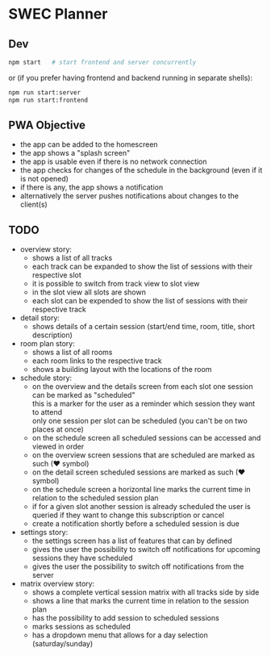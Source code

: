 # SWEC Planner

## Dev

```sh
npm start   # start frontend and server concurrently
```

or (if you prefer having frontend and backend running in separate shells):

```sh
npm run start:server
npm run start:frontend
```

## PWA Objective

* the app can be added to the homescreen
* the app shows a "splash screen" 
* the app is usable even if there is no network connection
* the app checks for changes of the schedule in the background (even if it is
  not opened)
* if there is any, the app shows a notification
* alternatively the server pushes notifications about changes to the client(s)

## TODO

* overview story:
  * shows a list of all tracks
  * each track can be expanded to show the list of sessions with their respective slot
  * it is possible to switch from track view to slot view
  * in the slot view all slots are shown
  * each slot can be expended to show the list of sessions with their respective track
* detail story:
  * shows details of a certain session (start/end time, room, title, short
    description)
* room plan story:
  * shows a list of all rooms
  * each room links to the respective track
  * shows a building layout with the locations of the room
* schedule story:
  * on the overview and the details screen from each slot one session can be marked as "scheduled"  
  this is a marker for the user as a reminder which session they want to attend  
  only one session per slot can be scheduled (you can't be on two places at once)
  * on the schedule screen all scheduled sessions can be accessed and viewed in order
  * on the overview screen sessions that are scheduled are marked as such (❤ symbol)
  * on the detail screen scheduled sessions are marked as such (❤ symbol)
  * on the schedule screen a horizontal line marks the current time in relation to the 
    scheduled session plan
  * if for a given slot another session is already scheduled the user is queried if
    they want to change this subscription or cancel
  * create a notification shortly before a scheduled session is due
* settings story:
  * the settings screen has a list of features that can by defined
  * gives the user the possibility to switch off notifications for upcoming
    sessions they have scheduled
  * gives the user the possibility to switch off notifications from the server
* matrix overview story:
  * shows a complete vertical session matrix with all tracks side by side
  * shows a line that marks the current time in relation to the session plan
  * has the possibility to add session to scheduled sessions
  * marks sessions as scheduled
  * has a dropdown menu that allows for a day selection (saturday/sunday)
